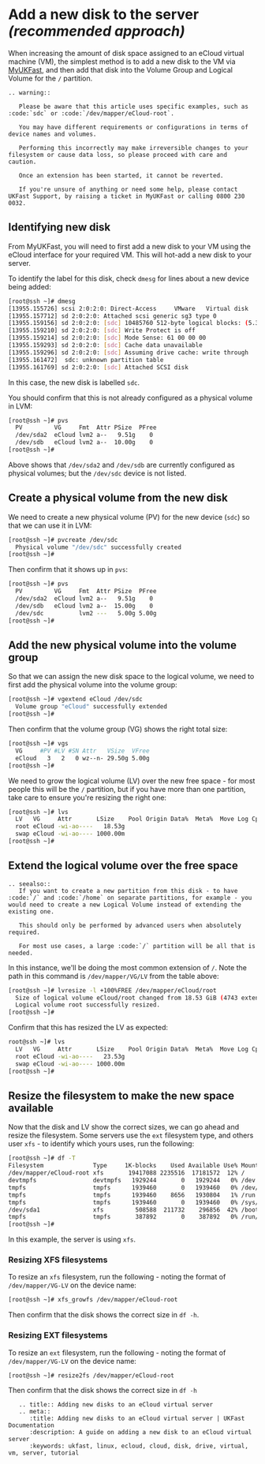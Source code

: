 # Add a new disk to the server *(recommended approach)*

When increasing the amount of disk space assigned to an eCloud virtual machine (VM), the simplest method is to add a new disk to the VM via [MyUKFast](https://my.ukfast.co.uk), and then add that disk into the Volume Group and Logical Volume for the `/` partition.

```eval_rst
.. warning::

   Please be aware that this article uses specific examples, such as :code:`sdc` or :code:`/dev/mapper/eCloud-root`.

   You may have different requirements or configurations in terms of device names and volumes.

   Performing this incorrectly may make irreversible changes to your filesystem or cause data loss, so please proceed with care and caution.

   Once an extension has been started, it cannot be reverted.

   If you're unsure of anything or need some help, please contact UKFast Support, by raising a ticket in MyUKFast or calling 0800 230 0032.

```

## Identifying new disk

From MyUKFast, you will need to first add a new disk to your VM using the eCloud interface for your required VM. This will hot-add a new disk to your server.

To identify the label for this disk, check `dmesg` for lines about a new device being added:

```bash
[root@ssh ~]# dmesg
[13955.155726] scsi 2:0:2:0: Direct-Access     VMware   Virtual disk     1.0  PQ: 0 ANSI: 2
[13955.157712] sd 2:0:2:0: Attached scsi generic sg3 type 0
[13955.159156] sd 2:0:2:0: [sdc] 10485760 512-byte logical blocks: (5.36 GB/5.00 GiB)
[13955.159210] sd 2:0:2:0: [sdc] Write Protect is off
[13955.159214] sd 2:0:2:0: [sdc] Mode Sense: 61 00 00 00
[13955.159293] sd 2:0:2:0: [sdc] Cache data unavailable
[13955.159296] sd 2:0:2:0: [sdc] Assuming drive cache: write through
[13955.161472]  sdc: unknown partition table
[13955.161769] sd 2:0:2:0: [sdc] Attached SCSI disk
```

In this case, the new disk is labelled `sdc`.

You should confirm that this is not already configured as a physical volume in LVM:

```bash
[root@ssh ~]# pvs
  PV         VG     Fmt  Attr PSize  PFree
  /dev/sda2  eCloud lvm2 a--   9.51g    0
  /dev/sdb   eCloud lvm2 a--  10.00g    0
[root@ssh ~]#
```

Above shows that `/dev/sda2` and `/dev/sdb` are currently configured as physical volumes; but the `/dev/sdc` device is not listed.

## Create a physical volume from the new disk

We need to create a new physical volume (PV) for the new device (`sdc`) so that we can use it in LVM:

```bash
[root@ssh ~]# pvcreate /dev/sdc
  Physical volume "/dev/sdc" successfully created
[root@ssh ~]#
```

Then confirm that it shows up in `pvs`:

```bash
[root@ssh ~]# pvs
  PV         VG     Fmt  Attr PSize  PFree
  /dev/sda2  eCloud lvm2 a--   9.51g    0
  /dev/sdb   eCloud lvm2 a--  15.00g    0
  /dev/sdc          lvm2 ---   5.00g 5.00g
[root@ssh ~]#
```

## Add the new physical volume into the volume group

So that we can assign the new disk space to the logical volume, we need to first add the physical volume into the volume group:

```bash
[root@ssh ~]# vgextend eCloud /dev/sdc
  Volume group "eCloud" successfully extended
[root@ssh ~]#
```

Then confirm that the volume group (VG) shows the right total size:

```bash
[root@ssh ~]# vgs
  VG     #PV #LV #SN Attr   VSize  VFree
  eCloud   3   2   0 wz--n- 29.50g 5.00g
[root@ssh ~]#
```

We need to grow the logical volume (LV) over the new free space - for most people this will be the `/` partition, but if you have more than one partition, take care to ensure you're resizing the right one:

```bash
[root@ssh ~]# lvs
  LV   VG     Attr       LSize    Pool Origin Data%  Meta%  Move Log Cpy%Sync Convert
  root eCloud -wi-ao----   18.53g
  swap eCloud -wi-ao---- 1000.00m
[root@ssh ~]#
```

## Extend the logical volume over the free space

```eval_rst
.. seealso::
   If you want to create a new partition from this disk - to have :code:`/` and :code:`/home` on separate partitions, for example - you would need to create a new Logical Volume instead of extending the existing one.

   This should only be performed by advanced users when absolutely required.

   For most use cases, a large :code:`/` partition will be all that is needed.
```

In this instance, we'll be doing the most common extension of `/`. Note the path in this command is `/dev/mapper/VG/LV` from the table above:

```bash
[root@ssh ~]# lvresize -l +100%FREE /dev/mapper/eCloud/root
  Size of logical volume eCloud/root changed from 18.53 GiB (4743 extents) to 23.53 GiB (6023 extents).
  Logical volume root successfully resized.
[root@ssh ~]#
```

Confirm that this has resized the LV as expected:

```bash
root@ssh ~]# lvs
  LV   VG     Attr       LSize    Pool Origin Data%  Meta%  Move Log Cpy%Sync Convert
  root eCloud -wi-ao----   23.53g
  swap eCloud -wi-ao---- 1000.00m
[root@ssh ~]#
```

## Resize the filesystem to make the new space available

Now that the disk and LV show the correct sizes, we can go ahead and resize the filesystem. Some servers use the `ext` filesystem type, and others user `xfs` - to identify which yours uses, run the following:

```bash
[root@ssh ~]# df -T
Filesystem              Type     1K-blocks    Used Available Use% Mounted on
/dev/mapper/eCloud-root xfs       19417088 2235516  17181572  12% /
devtmpfs                devtmpfs   1929244       0   1929244   0% /dev
tmpfs                   tmpfs      1939460       0   1939460   0% /dev/shm
tmpfs                   tmpfs      1939460    8656   1930804   1% /run
tmpfs                   tmpfs      1939460       0   1939460   0% /sys/fs/cgroup
/dev/sda1               xfs         508588  211732    296856  42% /boot
tmpfs                   tmpfs       387892       0    387892   0% /run/user/0
[root@ssh ~]#
```

In this example, the server is using `xfs`.

### Resizing XFS filesystems

To resize an `xfs` filesystem, run the following - noting the format of `/dev/mapper/VG-LV` on the device name:

```bash
[root@ssh ~]# xfs_growfs /dev/mapper/eCloud-root
```

Then confirm that the disk shows the correct size in `df -h`.

### Resizing EXT filesystems

To resize an `ext` filesystem, run the following - noting the format of `/dev/mapper/VG-LV` on the device name:

```bash
[root@ssh ~]# resize2fs /dev/mapper/eCloud-root
```

Then confirm that the disk shows the correct size in `df -h`

```eval_rst
   .. title:: Adding new disks to an eCloud virtual server
   .. meta::
      :title: Adding new disks to an eCloud virtual server | UKFast Documentation
      :description: A guide on adding a new disk to an eCloud virtual server
      :keywords: ukfast, linux, ecloud, cloud, disk, drive, virtual, vm, server, tutorial
```
